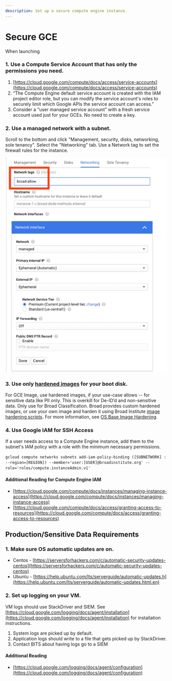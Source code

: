 ```yaml
---
description: Set up a secure compute engine instance.
---
```


# Secure GCE

When launching

### 1. **Use a Compute Service Account that has only the permissions you need.**

1. [https://cloud.google.com/compute/docs/access/service-accounts](https://cloud.google.com/compute/docs/access/service-accounts)
2. “The Compute Engine default service account is created with the IAM project editor role, but you can modify the service account's roles to securely limit which Google APIs the service account can access.”
3. Consider a “user managed service account” with a fresh service account used just for your GCEs. No need to create a key.

### 2. Use a managed network with a subnet.

Scroll to the bottom and click "Management, security, disks, networking, sole tenancy". Select the "Networking" tab. Use a Network tag to set the firewall rules for the instance.

![Choose a network tag to determine the firewall rules for this instance.](<../../.gitbook/assets/gce-network (2).png>)

### 3. Use only [hardened images](https://github.com/broadinstitute/dsp-appsec-base-image-hardening) for your boot disk.

For GCE Image, use hardened images, if your use-case allows -- for sensitive data like PII only. This is overkill for De-ID’d and non-sensitive data. Only use for Broad Classification. Broad provides custom hardened images, or use your own image and harden it using Broad Institute [image hardening scripts](https://github.com/broadinstitute/dsp-appsec-base-image-hardening). For more information, see [OS Base Image Hardening](https://dsp-security.broadinstitute.org/platform-security-categories/os-base-hardening).

### 4. Use Google IAM for SSH Access

If a user needs access to a Compute Engine instance, add them to the subnet's IAM policy with a role with the minimum necessary permissions.

`gcloud compute networks subnets add-iam-policy-binding ([SUBNETWORK] : --region=[REGION]) --member='user:[USER]@broadinstitute.org' --role='roles/compute.instanceAdmin.v1'`

#### Additional Reading for Compute Engine IAM

* [https://cloud.google.com/compute/docs/instances/managing-instance-access](https://cloud.google.com/compute/docs/instances/managing-instance-access)
* [https://cloud.google.com/compute/docs/access/granting-access-to-resources](https://cloud.google.com/compute/docs/access/granting-access-to-resources)

## Production/Sensitive Data Requirements

### 1. Make sure OS automatic updates are on.

* Centos - [https://serversforhackers.com/c/automatic-security-updates-centos](https://serversforhackers.com/c/automatic-security-updates-centos)
* Ubuntu - [https://help.ubuntu.com/lts/serverguide/automatic-updates.h](https://help.ubuntu.com/lts/serverguide/automatic-updates.html.en)

### 2. Set up logging on your VM.

VM logs should use StackDriver and SIEM. See [https://cloud.google.com/logging/docs/agent/installation](https://cloud.google.com/logging/docs/agent/installation) for installation instructions.

1. System logs are picked up by default.
2. Application logs should write to a file that gets picked up by StackDriver.
3. Contact BITS about having logs go to a SIEM

#### Additional Reading

* [https://cloud.google.com/logging/docs/agent/configuration](https://cloud.google.com/logging/docs/agent/configuration)
